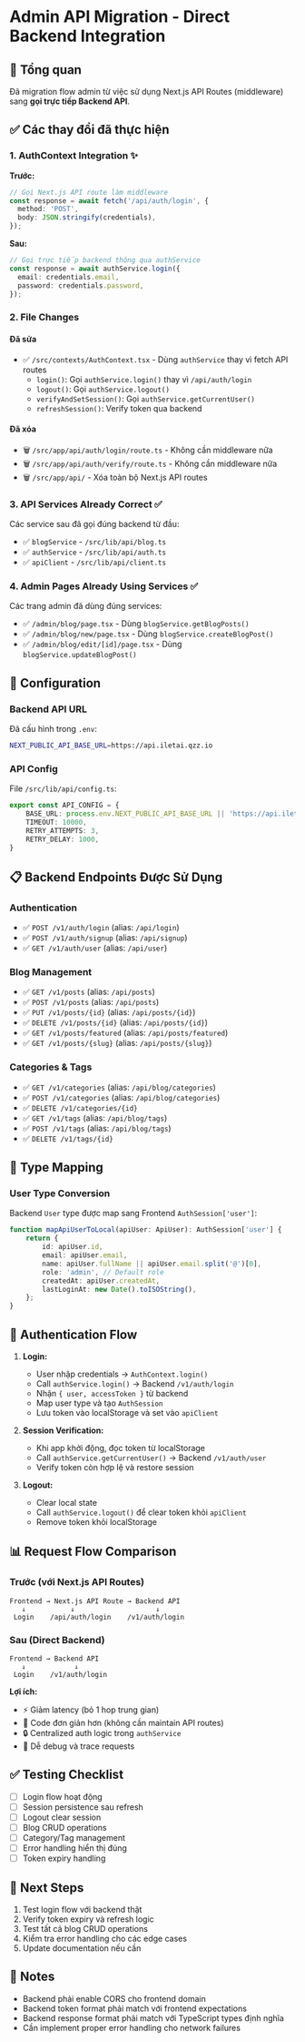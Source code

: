 # Admin API Migration - Direct Backend Integration

## 🎯 Tổng quan

Đã migration flow admin từ việc sử dụng Next.js API Routes (middleware) sang **gọi trực tiếp Backend API**.

## ✅ Các thay đổi đã thực hiện

### 1. **AuthContext Integration** ✨

**Trước:**

```typescript
// Gọi Next.js API route làm middleware
const response = await fetch('/api/auth/login', {
  method: 'POST',
  body: JSON.stringify(credentials),
});
```

**Sau:**

```typescript
// Gọi trực tiếp backend thông qua authService
const response = await authService.login({
  email: credentials.email,
  password: credentials.password,
});
```

### 2. **File Changes**

#### Đã sửa

- ✅ `/src/contexts/AuthContext.tsx` - Dùng `authService` thay vì fetch API routes
  - `login()`: Gọi `authService.login()` thay vì `/api/auth/login`
  - `logout()`: Gọi `authService.logout()`
  - `verifyAndSetSession()`: Gọi `authService.getCurrentUser()`
  - `refreshSession()`: Verify token qua backend

#### Đã xóa

- 🗑️ `/src/app/api/auth/login/route.ts` - Không cần middleware nữa
- 🗑️ `/src/app/api/auth/verify/route.ts` - Không cần middleware nữa
- 🗑️ `/src/app/api/` - Xóa toàn bộ Next.js API routes

### 3. **API Services Already Correct** ✅

Các service sau đã gọi đúng backend từ đầu:

- ✅ `blogService` - `/src/lib/api/blog.ts`
- ✅ `authService` - `/src/lib/api/auth.ts`
- ✅ `apiClient` - `/src/lib/api/client.ts`

### 4. **Admin Pages Already Using Services** ✅

Các trang admin đã dùng đúng services:

- ✅ `/admin/blog/page.tsx` - Dùng `blogService.getBlogPosts()`
- ✅ `/admin/blog/new/page.tsx` - Dùng `blogService.createBlogPost()`
- ✅ `/admin/blog/edit/[id]/page.tsx` - Dùng `blogService.updateBlogPost()`

## 🔧 Configuration

### Backend API URL

Đã cấu hình trong `.env`:

```bash
NEXT_PUBLIC_API_BASE_URL=https://api.iletai.qzz.io
```

### API Config

File `/src/lib/api/config.ts`:

```typescript
export const API_CONFIG = {
    BASE_URL: process.env.NEXT_PUBLIC_API_BASE_URL || 'https://api.iletai.qzz.io',
    TIMEOUT: 10000,
    RETRY_ATTEMPTS: 3,
    RETRY_DELAY: 1000,
}
```

## 📋 Backend Endpoints Được Sử Dụng

### Authentication

- ✅ `POST /v1/auth/login` (alias: `/api/login`)
- ✅ `POST /v1/auth/signup` (alias: `/api/signup`)
- ✅ `GET /v1/auth/user` (alias: `/api/user`)

### Blog Management

- ✅ `GET /v1/posts` (alias: `/api/posts`)
- ✅ `POST /v1/posts` (alias: `/api/posts`)
- ✅ `PUT /v1/posts/{id}` (alias: `/api/posts/{id}`)
- ✅ `DELETE /v1/posts/{id}` (alias: `/api/posts/{id}`)
- ✅ `GET /v1/posts/featured` (alias: `/api/posts/featured`)
- ✅ `GET /v1/posts/{slug}` (alias: `/api/posts/{slug}`)

### Categories & Tags

- ✅ `GET /v1/categories` (alias: `/api/blog/categories`)
- ✅ `POST /v1/categories` (alias: `/api/blog/categories`)
- ✅ `DELETE /v1/categories/{id}`
- ✅ `GET /v1/tags` (alias: `/api/blog/tags`)
- ✅ `POST /v1/tags` (alias: `/api/blog/tags`)
- ✅ `DELETE /v1/tags/{id}`

## 🎨 Type Mapping

### User Type Conversion

Backend `User` type được map sang Frontend `AuthSession['user']`:

```typescript
function mapApiUserToLocal(apiUser: ApiUser): AuthSession['user'] {
    return {
        id: apiUser.id,
        email: apiUser.email,
        name: apiUser.fullName || apiUser.email.split('@')[0],
        role: 'admin', // Default role
        createdAt: apiUser.createdAt,
        lastLoginAt: new Date().toISOString(),
    };
}
```

## 🔐 Authentication Flow

1. **Login:**
   - User nhập credentials → `AuthContext.login()`
   - Call `authService.login()` → Backend `/v1/auth/login`
   - Nhận `{ user, accessToken }` từ backend
   - Map user type và tạo `AuthSession`
   - Lưu token vào localStorage và set vào `apiClient`

2. **Session Verification:**
   - Khi app khởi động, đọc token từ localStorage
   - Call `authService.getCurrentUser()` → Backend `/v1/auth/user`
   - Verify token còn hợp lệ và restore session

3. **Logout:**
   - Clear local state
   - Call `authService.logout()` để clear token khỏi `apiClient`
   - Remove token khỏi localStorage

## 📊 Request Flow Comparison

### Trước (với Next.js API Routes)

```
Frontend → Next.js API Route → Backend API
   ↓           ↓                    ↓
 Login    /api/auth/login    /v1/auth/login
```

### Sau (Direct Backend)

```
Frontend → Backend API
   ↓            ↓
 Login    /v1/auth/login
```

**Lợi ích:**

- ⚡ Giảm latency (bỏ 1 hop trung gian)
- 🎯 Code đơn giản hơn (không cần maintain API routes)
- 🔒 Centralized auth logic trong `authService`
- 🚀 Dễ debug và trace requests

## ✅ Testing Checklist

- [ ] Login flow hoạt động
- [ ] Session persistence sau refresh
- [ ] Logout clear session
- [ ] Blog CRUD operations
- [ ] Category/Tag management
- [ ] Error handling hiển thị đúng
- [ ] Token expiry handling

## 🚀 Next Steps

1. Test login flow với backend thật
2. Verify token expiry và refresh logic
3. Test tất cả blog CRUD operations
4. Kiểm tra error handling cho các edge cases
5. Update documentation nếu cần

## 📝 Notes

- Backend phải enable CORS cho frontend domain
- Backend token format phải match với frontend expectations
- Backend response format phải match với TypeScript types định nghĩa
- Cần implement proper error handling cho network failures
